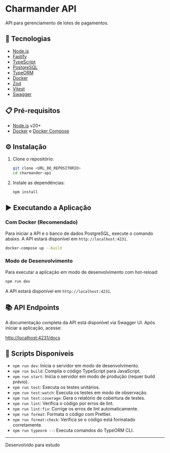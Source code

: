 # Charmander API

API para gerenciamento de lotes de pagamentos.

## 🚀 Tecnologias

- [Node.js](https://nodejs.org/)
- [Fastify](https://www.fastify.io/)
- [TypeScript](https://www.typescriptlang.org/)
- [PostgreSQL](https://www.postgresql.org/)
- [TypeORM](https://typeorm.io/)
- [Docker](https://www.docker.com/)
- [Zod](https://zod.dev/)
- [Vitest](https://vitest.dev/)
- [Swagger](https://swagger.io/)

## 📋 Pré-requisitos

- [Node.js](https://nodejs.org/) v20+
- [Docker](https://www.docker.com/) e [Docker Compose](https://docs.docker.com/compose/)

## ⚙️ Instalação

1.  Clone o repositório:
    ```bash
    git clone <URL_DO_REPOSITORIO>
    cd charmander-api
    ```

2.  Instale as dependências:
    ```bash
    npm install
    ```

## ▶️ Executando a Aplicação

### Com Docker (Recomendado)

Para iniciar a API e o banco de dados PostgreSQL, execute o comando abaixo. A API estará disponível em `http://localhost:4231`.

```bash
docker-compose up --build
```

### Modo de Desenvolvimento

Para executar a aplicação em modo de desenvolvimento com hot-reload:

```bash
npm run dev
```

A API estará disponível em `http://localhost:4231`.

## 📚 API Endpoints

A documentação completa da API está disponível via Swagger UI. Após iniciar a aplicação, acesse:

[http://localhost:4231/docs](http://localhost:4231/docs)

## 📜 Scripts Disponíveis

- `npm run dev`: Inicia o servidor em modo de desenvolvimento.
- `npm run build`: Compila o código TypeScript para JavaScript.
- `npm run start`: Inicia o servidor em modo de produção (requer build prévio).
- `npm run test`: Executa os testes unitários.
- `npm run test:watch`: Executa os testes em modo de observação.
- `npm run test:coverage`: Gera o relatório de cobertura de testes.
- `npm run lint`: Verifica o código por erros de lint.
- `npm run lint:fix`: Corrige os erros de lint automaticamente.
- `npm run format`: Formata o código com Prettier.
- `npm run format:check`: Verifica se o código está formatado corretamente.
- `npm run typeorm --`: Executa comandos do TypeORM CLI.

---
Desenvolvido para estudo
